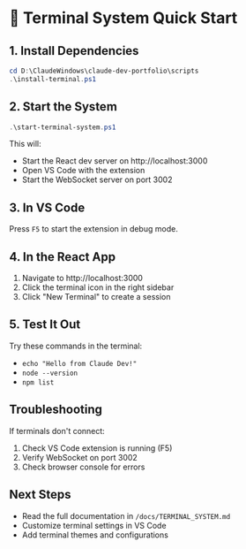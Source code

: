 # 🚀 Terminal System Quick Start

## 1. Install Dependencies

```powershell
cd D:\ClaudeWindows\claude-dev-portfolio\scripts
.\install-terminal.ps1
```

## 2. Start the System

```powershell
.\start-terminal-system.ps1
```

This will:
- Start the React dev server on http://localhost:3000
- Open VS Code with the extension
- Start the WebSocket server on port 3002

## 3. In VS Code

Press `F5` to start the extension in debug mode.

## 4. In the React App

1. Navigate to http://localhost:3000
2. Click the terminal icon in the right sidebar
3. Click "New Terminal" to create a session

## 5. Test It Out

Try these commands in the terminal:
- `echo "Hello from Claude Dev!"`
- `node --version`
- `npm list`

## Troubleshooting

If terminals don't connect:
1. Check VS Code extension is running (F5)
2. Verify WebSocket on port 3002
3. Check browser console for errors

## Next Steps

- Read the full documentation in `/docs/TERMINAL_SYSTEM.md`
- Customize terminal settings in VS Code
- Add terminal themes and configurations

